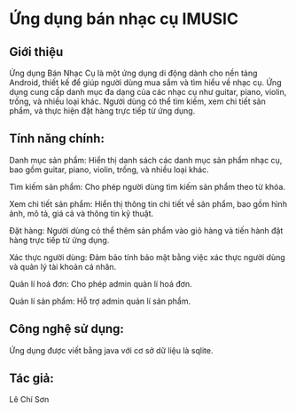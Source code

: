 # Ứng dụng bán nhạc cụ IMUSIC
## Giới thiệu
Ứng dụng Bán Nhạc Cụ là một ứng dụng di động dành cho nền tảng Android, thiết kế để giúp người dùng mua sắm và tìm hiểu về nhạc cụ. Ứng dụng cung cấp danh mục đa dạng của các nhạc cụ như guitar, piano, violin, trống, và nhiều loại khác. Người dùng có thể tìm kiếm, xem chi tiết sản phẩm, và thực hiện đặt hàng trực tiếp từ ứng dụng.
## Tính năng chính:
Danh mục sản phẩm: Hiển thị danh sách các danh mục sản phẩm nhạc cụ, bao gồm guitar, piano, violin, trống, và nhiều loại khác.

Tìm kiếm sản phẩm: Cho phép người dùng tìm kiếm sản phẩm theo từ khóa.

Xem chi tiết sản phẩm: Hiển thị thông tin chi tiết về sản phẩm, bao gồm hình ảnh, mô tả, giá cả và thông tin kỹ thuật.

Đặt hàng: Người dùng có thể thêm sản phẩm vào giỏ hàng và tiến hành đặt hàng trực tiếp từ ứng dụng.

Xác thực người dùng: Đảm bảo tính bảo mật bằng việc xác thực người dùng và quản lý tài khoản cá nhân.

Quản lí hoá đơn: Cho phép admin quản lí hoá đơn.

Quản lí sản phẩm: Hỗ trợ admin quản lí sản phẩm.

## Công nghệ sử dụng:
Ứng dụng được viết bằng java với cơ sở dữ liệu là sqlite.

## Tác giả:
Lê Chí Sơn


